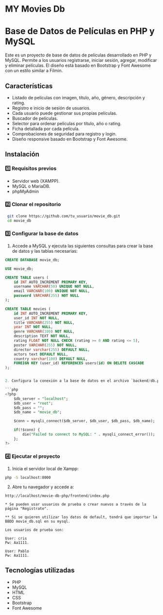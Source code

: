 # MY Movies Db

#  Base de Datos de Películas en PHP y MySQL

Este es un proyecto de base de datos de películas desarrollado en PHP y MySQL. Permite a los usuarios registrarse, iniciar sesión, agregar, modificar y eliminar películas. El diseño está basado en Bootstrap y Font Awesome con un estilo similar a Filmin.

##  Características

- Listado de películas con imagen, título, año, género, descripción y rating.
- Registro e inicio de sesión de usuarios.
- Cada usuario puede gestionar sus propias películas.
- Buscador de películas.
- Selector para ordenar peliculas por título, año o rating.
- Ficha detallada por cada película.
- Comprobaciones de seguridad para registro y login.
- Diseño responsive basado en Bootstrap y Font Awesome.

##  Instalación

### 1️⃣ Requisitos previos

- Servidor web (XAMPP).
- MySQL o MariaDB.
- phpMyAdmin 

### 2️⃣ Clonar el repositorio

```bash
 git clone https://github.com/tu_usuario/movie_db.git
 cd movie_db
```

### 3️⃣ Configurar la base de datos

1. Accede a MySQL y ejecuta las siguientes consultas para crear la base de datos y las tablas necesarias:

```sql
CREATE DATABASE movie_db;

USE movie_db;

CREATE TABLE users (
    id INT AUTO_INCREMENT PRIMARY KEY,
    username VARCHAR(50) UNIQUE NOT NULL,
    email VARCHAR(100) UNIQUE NOT NULL,
    password VARCHAR(255) NOT NULL
);

CREATE TABLE movies (
    id INT AUTO_INCREMENT PRIMARY KEY,
    user_id INT NOT NULL,
    title VARCHAR(255) NOT NULL,
    year INT NOT NULL,
    genre VARCHAR(100) NOT NULL,
    description TEXT NOT NULL,
    rating FLOAT NOT NULL CHECK (rating >= 0 AND rating <= 5),
    poster VARCHAR(255) NOT NULL,
    director varchar(255) DEFAULT NULL,
    actors text DEFAULT NULL,
    country varchar(100) DEFAULT NULL,
    FOREIGN KEY (user_id) REFERENCES users(id) ON DELETE CASCADE
);


2. Configura la conexión a la base de datos en el archivo `backend/db.php`:

```php
<?php
    $db_server = "localhost";
    $db_user = "root";
    $db_pass = "";
    $db_name = "movie_db";

    $conn = mysqli_connect($db_server, $db_user, $db_pass, $db_name);

    if(!$conn) {
        die("Failed to connect to MySQL: " . mysqli_connect_error());
    };
?>
```

### 4️⃣ Ejecutar el proyecto

1. Inicia el servidor local de Xampp:

```bash
php -S localhost:8000
```

2. Abre tu navegador y accede a:

```
http://localhost/movie-db-php/frontend/index.php
```
    * Se pueden usar usuarios de prueba o crear nuevos a través de la página "Registrate".

    ** Si se quieren utilizar los datos de default, tendrá que importar la BBDD movie_db.sql en su mysql. 

    Los usuarios de prueba son:

    User: cris
    Pw: Aa1111.

    User: Pablo
    Pw: Aa1111.
## Tecnologías utilizadas

- PHP
- MySQL
- HTML
- CSS
- Bootstrap
- Font Awesome


